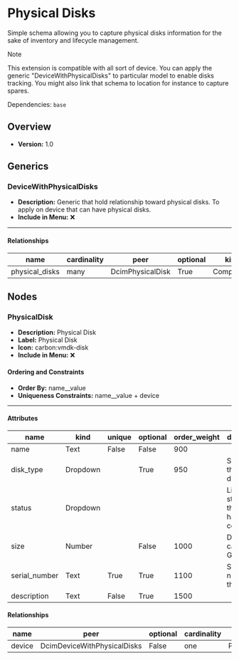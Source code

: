 # Physical Disks

Simple schema allowing you to capture physical disks information for the sake of inventory and lifecycle management.

> [!NOTE]
> This extension is compatible with all sort of device. You can apply the generic "DeviceWithPhysicalDisks" to particular model to enable disks tracking. You might also link that schema to location for instance to capture spares.



Dependencies: `base`
## Overview
- **Version:** 1.0
## Generics
### **DeviceWithPhysicalDisks**
- **Description:** Generic that hold relationship toward physical disks. To apply on device that can have physical disks.
- **Include in Menu:** ❌
---
#### Relationships
| name | cardinality | peer | optional | kind |
| ---- | ----------- | ---- | -------- | ---- |
| physical_disks | many | DcimPhysicalDisk | True | Component |

## Nodes
### **PhysicalDisk**
- **Description:** Physical Disk
- **Label:** Physical Disk
- **Icon:** carbon:vmdk-disk
- **Include in Menu:** ❌

#### Ordering and Constraints
- **Order By:** name__value
- **Uniqueness Constraints:** name__value + device
---
#### Attributes
| name | kind | unique | optional | order_weight | description | choices | label |
| ---- | ---- | ------ | -------- | ------------ | ----------- | ------- | ----- |
| name | Text | False | False | 900 |  | `` |  |
| disk_type | Dropdown |  | True | 950 | Specifies the type of disk | `ssd, nvme, hdd, hybrid` |  |
| status | Dropdown |  |  |  | Lifecycle status of the hardware component. | `in_inventory, active, decommissioned, disposed` |  |
| size | Number |  | False | 1000 | Disk capacity (in GB). | `` | Size (GB) |
| serial_number | Text | True | True | 1100 | Serial number of the disk | `` |  |
| description | Text | False | True | 1500 |  | `` |  |

#### Relationships
| name | peer | optional | cardinality | kind | order_weight |
| ---- | ---- | -------- | ----------- | ---- | ------------ |
| device | DcimDeviceWithPhysicalDisks | False | one | Parent | 800 |

